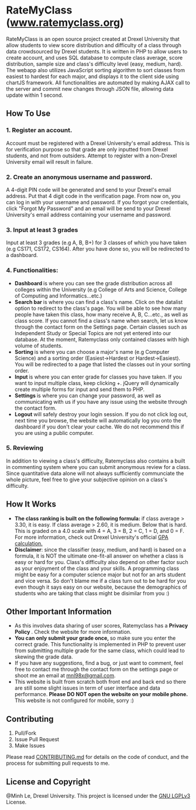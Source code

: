 # RateMyClass (www.ratemyclass.org)
RateMyClass is an open source project created at Drexel University that allow students to view score distribution and difficulty of a class through data crowdsourced by Drexel students. It is written in PHP to allow users to create account, and uses SQL database to compute class average, score distribution, sample size and class's difficulty level (easy, medium, hard). The webapp also utilizes JavaScript sorting algorithm to sort classes from easiest to hardest for each major, and displays it to the client side using chartJS framework. All functionalities are automated by making AJAX call to the server and commit new changes through JSON file, allowing data update within 1 second.   

## How To Use
### 1. Register an account.
Account must be registered with a Drexel University's email address. This is for verification purpose so that grade are only inputted from Drexel students, and not from outsiders. Attempt to register with a non-Drexel University email will result in failure.
### 2. Create an anonymous username and password.
A 4-digit PIN code will be generated and send to your Drexel's email address. Put that 4 digit code in the verification page. From now on, you can log in with your username and password. If you forgot your credentials, click "Forgot My Password" and an email will be send to your Drexel University's email address containing your username and password.
### 3. Input at least 3 grades
Input at least 3 grades (e.g A, B, B+) for 3 classes of which you have taken (e.g CS171, CS172, CS164). After you have done so, you will be redirected to a dashboard.
### 4. Functionalities:
  - <b> Dashboard </b> is where you can see the grade distribution across all colleges within the University (e.g College of Arts and Science, College of Computing and Informatics...etc.)
  - <b> Search bar </b> is where you can find a class's name. Click on the datalist option to redirect to the class's page. You will be able to see how many people have taken this class, how many receive A, B, C...etc., as well as class score. If you cannot find a class's name when search, let us know through the contact form on the Settings page. Certain classes such as Independent Study or Special Topics are not yet entered into our database. At the moment, Ratemyclass only contained classes with high volume of students.
  - <b> Sorting </b> is where you can choose a major's name (e.g Computer Science) and a sorting order (Easiest->Hardest or Hardest->Easiest). You will be redirected to a page that listed the classes out in your sorting order.
  - <b> Input </b> is where you can enter grade for classes you have taken. If you want to input multiple class, keep clicking +. jQuery will dynamically create multiple forms for input and send them to PHP.
  - <b> Settings </b> is where you can change your password, as well as communicating with us if you have any issue using the website through the contact form.
  - <b> Logout </b> will safely destroy your login session. If you do not click log out, next time you browse, the website will automatically log you onto the dashboard if you don't clear your cache. We do not recommend this if you are using a public computer.


### 5. Reviewing
In addition to viewing a class's difficulty, Ratemyclass also contains a built in commenting system where you can submit anonymous review for a class. Since quantitative data alone will not always sufficiently communciate the whole picture, feel free to give your subjective opinion on a class's difficulty.  

## How It Works
- <b> The class ranking is built on the following formula: </b> if class average > 3.30, it is easy. If class average > 2.60, it is medium. Below that is hard. This is graded on a 4.0 scale with 4 = A, 3 = B, 2 = C, 1 = D, and 0 = F. For more information, check out Drexel University's official [GPA calculation.](http://drexel.edu/drexelcentral/transcripts/grades/gpa-calculation/)
- <b>Disclaimer</b>: since the classifier (easy, medium, and hard) is based on a formula, it is NOT the ultimate one-fit-all answer on whether a class is easy or hard for you. Class's difficulty also depend on other factor such as your enjoyment of the class and your skills. A programming class might be easy for a computer science major but not for an arts student and vice versa. So don't blame me if a class turn out to be hard for you even though it says easy on our website, because the demographics of students who are taking that class might be disimilar from you :)

## Other Important Information
- As this involves data sharing of user scores, Ratemyclass has a <b> Privacy Policy </b>. Check the website for more information.
- <b> You can only submit your grade once, </b> so make sure you enter the correct grade. This functionality is implemented in PHP to prevent user from submitting multiple grade for the same class, which could lead to skewing the grade data.
- If you have any suggestions, find a bug, or just want to comment, feel free to contact me through the contact form on the settings page or shoot me an email at mnl98x@gmail.com.
- This website is built from scratch both front end and back end so there are still some slight issues in term of user interface and data performance. <b> Please DO NOT open the website on your mobile phone. </b> This website is not configured for mobile, sorry :)

## Contributing
1. Pull/Fork
2. Issue Pull Request
3. Make Issues

Please read [CONTRIBUTING.md](CONTRIBUTING.md) for details on the code of conduct, and the process for submitting pull requests to me.

## License and Copyright
@Minh Le, Drexel University. This project is licensed under the [GNU LGPLv3](LICENSE) License.
